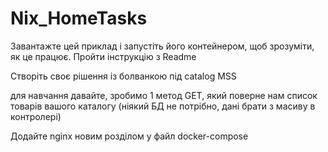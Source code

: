 # Nix_HomeTasks
Завантажте цей приклад і запустіть його контейнером, щоб зрозуміти, як це працює. Пройти інструкцію з Readme

Створіть своє рішення із болванкою під catalog MSS

для навчання давайте, зробимо 1 метод GET, який поверне нам список товарів вашого каталогу (ніякий БД не потрібно, дані брати з масиву в контролері)

Додайте nginx новим розділом у файл docker-compose

